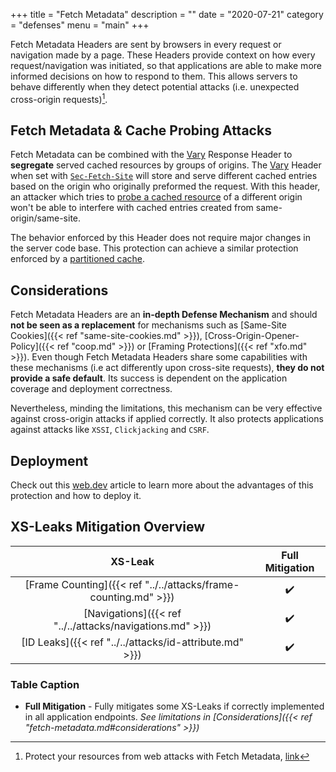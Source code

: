+++
title = "Fetch Metadata"
description = ""
date = "2020-07-21"
category = "defenses"
menu = "main"
+++

Fetch Metadata Headers are sent by browsers in every request or navigation made by a page. These Headers provide context on how every request/navigation was initiated, so that applications are able to make more informed decisions on how to respond to them. This allows servers to behave differently when they detect potential attacks (i.e. unexpected cross-origin requests)[^1].

## Fetch Metadata & Cache Probing Attacks

Fetch Metadata can be combined with the [Vary](https://developer.mozilla.org/en-US/docs/Web/HTTP/Headers/Vary) Response Header to **segregate** served cached resources by groups of origins. The [Vary](https://developer.mozilla.org/en-US/docs/Web/HTTP/Headers/Vary) Header when set with [`Sec-Fetch-Site`](https://developer.mozilla.org/en-US/docs/Web/HTTP/Headers/Sec-Fetch-Site) will store and serve different cached entries based on the origin who originally preformed the request. With this header, an attacker which tries to [probe a cached resource](https://TODO) of a different origin won't be able to interfere with cached entries created from same-origin/same-site.

The behavior enforced by this Header does not require major changes in the server code base. This protection can achieve a similar protection enforced by a [partitioned cache](https://TODO).

## Considerations

Fetch Metadata Headers are an **in-depth Defense Mechanism** and should **not be seen as a replacement** for mechanisms such as [Same-Site Cookies]({{< ref "same-site-cookies.md" >}}), [Cross-Origin-Opener-Policy]({{< ref "coop.md" >}}) or [Framing Protections]({{< ref "xfo.md" >}}). Even though Fetch Metadata Headers share some capabilities with these mechanisms (i.e act differently upon cross-site requests), **they do not provide a safe default**. 
Its success is dependent on the application coverage and deployment correctness.

Nevertheless, minding the limitations, this mechanism can be very effective against cross-origin attacks if applied correctly. It also protects applications against attacks like `XSSI`, `Clickjacking` and `CSRF`. 

## Deployment

Check out this [web.dev](https://web.dev/fetch-metadata/) article to learn more about the advantages of this protection and how to deploy it.

## XS-Leaks Mitigation Overview

|                           XS-Leak                                 |  Full Mitigation   |
|:-----------------------------------------------------------------:|:-------------------:
| [Frame Counting]({{< ref "../../attacks/frame-counting.md" >}})   |         ✔️
| [Navigations]({{< ref "../../attacks/navigations.md" >}})         |         ✔️
| [ID Leaks]({{< ref "../../attacks/id-attribute.md" >}})           |         ✔️

### Table Caption

- **Full Mitigation** - Fully mitigates some XS-Leaks if correctly implemented in all application endpoints. *See limitations in [Considerations]({{< ref "fetch-metadata.md#considerations" >}})*

[^1]: Protect your resources from web attacks with Fetch Metadata, [link](https://web.dev/fetch-metadata/)
